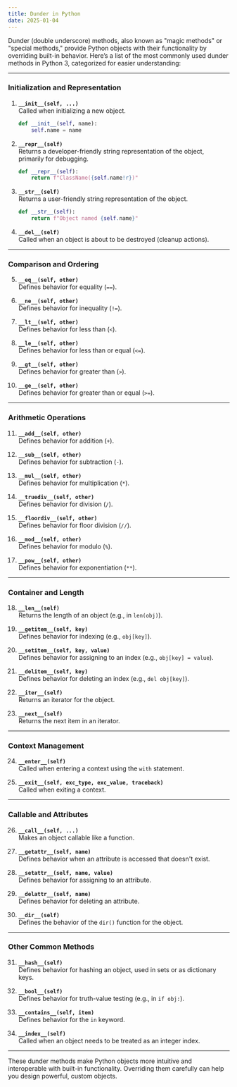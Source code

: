 ```yaml
---
title: Dunder in Python
date: 2025-01-04
---
```


Dunder (double underscore) methods, also known as "magic methods" or "special methods," provide Python objects with their functionality by overriding built-in behavior. Here’s a list of the most commonly used dunder methods in Python 3, categorized for easier understanding:

---

### **Initialization and Representation**

1. **`__init__(self, ...)`**  
   Called when initializing a new object.

   ```python
   def __init__(self, name):
       self.name = name
   ```

2. **`__repr__(self)`**  
   Returns a developer-friendly string representation of the object, primarily for debugging.

   ```python
   def __repr__(self):
       return f"ClassName({self.name!r})"
   ```

3. **`__str__(self)`**  
   Returns a user-friendly string representation of the object.

   ```python
   def __str__(self):
       return f"Object named {self.name}"
   ```

4. **`__del__(self)`**  
   Called when an object is about to be destroyed (cleanup actions).

---

### **Comparison and Ordering**

5. **`__eq__(self, other)`**  
   Defines behavior for equality (`==`).

6. **`__ne__(self, other)`**  
   Defines behavior for inequality (`!=`).

7. **`__lt__(self, other)`**  
   Defines behavior for less than (`<`).

8. **`__le__(self, other)`**  
   Defines behavior for less than or equal (`<=`).

9. **`__gt__(self, other)`**  
   Defines behavior for greater than (`>`).

10. **`__ge__(self, other)`**  
    Defines behavior for greater than or equal (`>=`).

---

### **Arithmetic Operations**

11. **`__add__(self, other)`**  
    Defines behavior for addition (`+`).

12. **`__sub__(self, other)`**  
    Defines behavior for subtraction (`-`).

13. **`__mul__(self, other)`**  
    Defines behavior for multiplication (`*`).

14. **`__truediv__(self, other)`**  
    Defines behavior for division (`/`).

15. **`__floordiv__(self, other)`**  
    Defines behavior for floor division (`//`).

16. **`__mod__(self, other)`**  
    Defines behavior for modulo (`%`).

17. **`__pow__(self, other)`**  
    Defines behavior for exponentiation (`**`).

---

### **Container and Length**

18. **`__len__(self)`**  
    Returns the length of an object (e.g., in `len(obj)`).

19. **`__getitem__(self, key)`**  
    Defines behavior for indexing (e.g., `obj[key]`).

20. **`__setitem__(self, key, value)`**  
    Defines behavior for assigning to an index (e.g., `obj[key] = value`).

21. **`__delitem__(self, key)`**  
    Defines behavior for deleting an index (e.g., `del obj[key]`).

22. **`__iter__(self)`**  
    Returns an iterator for the object.

23. **`__next__(self)`**  
    Returns the next item in an iterator.

---

### **Context Management**

24. **`__enter__(self)`**  
    Called when entering a context using the `with` statement.

25. **`__exit__(self, exc_type, exc_value, traceback)`**  
    Called when exiting a context.

---

### **Callable and Attributes**

26. **`__call__(self, ...)`**  
    Makes an object callable like a function.

27. **`__getattr__(self, name)`**  
    Defines behavior when an attribute is accessed that doesn't exist.

28. **`__setattr__(self, name, value)`**  
    Defines behavior for assigning to an attribute.

29. **`__delattr__(self, name)`**  
    Defines behavior for deleting an attribute.

30. **`__dir__(self)`**  
    Defines the behavior of the `dir()` function for the object.

---

### **Other Common Methods**

31. **`__hash__(self)`**  
    Defines behavior for hashing an object, used in sets or as dictionary keys.

32. **`__bool__(self)`**  
    Defines behavior for truth-value testing (e.g., in `if obj:`).

33. **`__contains__(self, item)`**  
    Defines behavior for the `in` keyword.

34. **`__index__(self)`**  
    Called when an object needs to be treated as an integer index.

---

These dunder methods make Python objects more intuitive and interoperable with built-in functionality. Overriding them carefully can help you design powerful, custom objects.
